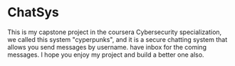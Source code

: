 # ChatSys
This is my capstone project in the coursera Cybersecurity specialization, we called this system "cyperpunks", and it is a secure chatting system that allows you send messages by username. have inbox for the coming messages. I hope you enjoy my project and build a better one also.
